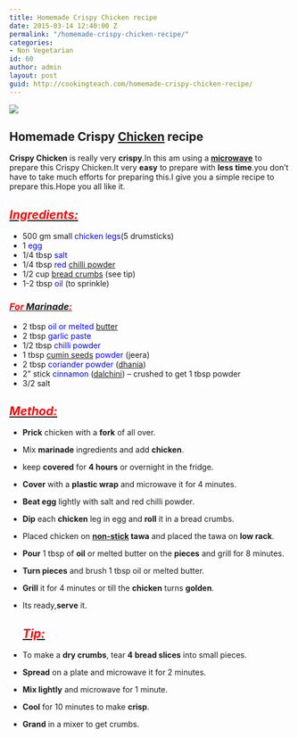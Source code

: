 ```yaml
---
title: Homemade Crispy Chicken recipe
date: 2015-03-14 12:40:00 Z
permalink: "/homemade-crispy-chicken-recipe/"
categories:
- Non Vegetarian
id: 60
author: admin
layout: post
guid: http://cookingteach.com/homemade-crispy-chicken-recipe/
---
```


[![](http://4.bp.blogspot.com/-31KiDtj4SDc/VQQc2L7jejI/AAAAAAAAAI0/rttIY_vTHEM/s1600/1.jpg)](http://4.bp.blogspot.com/-31KiDtj4SDc/VQQc2L7jejI/AAAAAAAAAI0/rttIY_vTHEM/s1600/1.jpg)

## Homemade Crispy [Chicken](http://www.williams-sonoma.com/recipe/tip/grill-perfect-bbq-chicken.html "Grill Bbq Chicken") recipe

**Crispy Chicken** is really very **crispy**.In this am using a **[microwave](http://en.wikipedia.org/wiki/Microwave "Microwave")** to prepare this Crispy Chicken.It very **easy** to prepare with **less time**.you don’t have to take much efforts for preparing this.I give you a simple recipe to prepare this.Hope you all like it.

## _<u><span style="color: red;">Ingredients:</span></u>_

*   500 gm small <span style="color: blue;">chicken legs</span>(5 drumsticks)
*   1 <span style="color: blue;">egg</span>
*   1/4 tbsp <span style="color: blue;">salt</span>
*   1/4 tbsp <span style="color: blue;">red [chilli powder](http://en.wikipedia.org/wiki/Chili_powder "Chili powder")</span>
*   1/2 cup <span style="color: blue;">[bread crumbs](http://en.wikipedia.org/wiki/Bread_crumbs "Bread crumbs")</span> (see tip)
*   1-2 tbsp <span style="color: blue;">oil</span> (to sprinkle)

### _<u><span style="color: red;">For [Marinade](http://en.wikipedia.org/wiki/Marination "Marination"):</span></u>_

*   2 tbsp <span style="color: blue;">oil or melted [butter](http://en.wikipedia.org/wiki/Butter "Butter")</span>
*   2 tbsp <span style="color: blue;">garlic paste</span>
*   1/2 tbsp <span style="color: blue;">chilli powder</span>
*   1 tbsp <span style="color: blue;">[cumin seeds](http://en.wikipedia.org/wiki/Cumin "Cumin") powder</span> (jeera)
*   2 tbsp <span style="color: blue;">coriander powder</span> ([dhania](http://en.wikipedia.org/wiki/Coriander "Coriander"))
*   2” stick <span style="color: blue;">cinnamon</span> ([dalchini](http://en.wikipedia.org/wiki/Cinnamon "Cinnamon")) – crushed to get 1 tbsp powder
*   3/2 salt

## _<u><span style="color: red;">Method:</span></u>_

*   **Prick** chicken with a **fork** of all over.
*   Mix **marinade** ingredients and add **chicken**.
*   keep **covered** for **4 hours** or overnight in the fridge.
*   **Cover** with a **plastic wrap** and microwave it for 4 minutes.
*   **Beat egg** lightly with salt and red chilli powder.
*   **Dip** each **chicken** leg in egg and **roll** it in a bread crumbs.
*   Placed chicken on **[non-stick](http://en.wikipedia.org/wiki/Non-stick_surface "Non-stick surface") tawa** and placed the tawa on **low rack**.
*   **Pour** 1 tbsp of **oil** or melted butter on the **pieces** and grill for 8 minutes.
*   **Turn pieces** and brush 1 tbsp oil or melted butter.
*   **Grill** it for 4 minutes or till the **chicken** turns **golden**.
*   Its ready,**serve** it.  

    ## _<u><span style="color: red;">Tip:</span></u>_

*   To make a **dry crumbs**, tear **4 bread slices** into small pieces.
*   **Spread** on a plate and microwave it for 2 minutes.
*   **Mix lightly** and microwave for 1 minute.
*   **Cool** for 10 minutes to make **crisp**.
*   **Grand** in a mixer to get crumbs.
